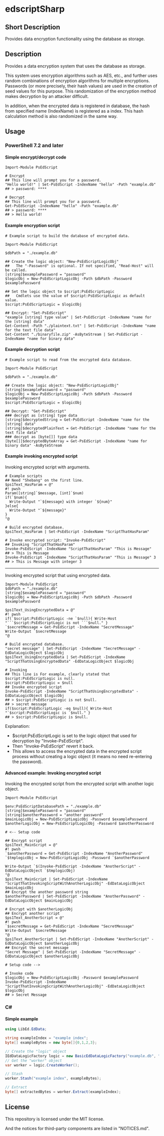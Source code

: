 # edscriptSharp

## Short Description

Provides data encryption functionality using the database as storage.

## Description

Provides a data encryption system that uses the database as storage.

This system uses encryption algorithms such as AES, etc., and further uses random combinations of encryption algorithms for multiple encryptions. Passwords (or more precisely, their hash values) are used in the creation of seed values for this purpose. This randomization of the encryption method makes decryption by an attacker difficult.

In addition, when the encrypted data is registered in database, the hash from specified name (IndexName) is registered as a index. This hash calculation method is also randomized in the same way.

## Usage

### PowerShell 7.2 and later

#### Simple encrypt/decrypt code

```pwsh
Import-Module PsEdScript

# Encrypt
## This line will prompt you for a password.
"Hello world!" | Set-PsEdScript -IndexName "hello" -Path "example.db"
## > password: ****

# Decrypt
## This line will prompt you for a password.
Get-PsEdScript -IndexName "hello" -Path "example.db"
## > password: ****
## > Hello world!
```

#### Example encryption script

```pwsh
# Example script to build the database of encrypted data.

Import-Module PsEdScript

$dbPath = "./example.db"

## Create the logic object: "New-PsEdScriptLogicObj"
##   The "-Password" is optional. If not specified, "Read-Host" will be called.
[string]$examplePassword = "password"
$logicObj = New-PsEdScriptLogicObj -Path $dbPath -Password $examplePassword

## Set the logic object to $script:PsEdScriptLogic
##   Cmdlets use the value of $script:PsEdScriptLogic as default value.
$script:PsEdScriptLogic = $logicObj

## Encrypt: "Set-PsEdScript"
"example [string] type value" | Set-PsEdScript -IndexName "name for the [string] data"
Get-Content -Path "./plaintext.txt" | Set-PsEdScript -IndexName "name for the text file data"
Get-Content "./binaryfile.zip" -AsByteStream | Set-PsEdScript -IndexName "name for binary data"
```

#### Example decryption script

```pwsh
# Example script to read from the encrypted data database.

Import-Module PsEdScript

$dbPath = "./example.db"

## Create the logic object: "New-PsEdScriptLogicObj"
[string]$examplePassword = "password"
$logicObj = New-PsEdScriptLogicObj -Path $dbPath -Password $examplePassword
$script:PsEdScriptLogic = $logicObj

## Decrypt: "Get-PsEdScript"
### decrypt as [string] type data
[string]$decryptedString = Get-PsEdScript -IndexName "name for the [string] data"
[string]$decryptedPlainText = Get-PsEdScript -IndexName "name for the text file data"
### decrypt as [byte[]] type data
[byte[]]$decryptedByteArray = Get-PsEdScript -IndexName "name for binary data" -AsByteStream
```

#### Example invoking encrypted script

Invoking encrypted script with arguments.

```pwsh
# Example scripts
## Need "Shebang" on the first line.
$ps1Text_HasParam = @"
#! pwsh
Param([string]`$message, [int]`$num)
if(`$num){
  Write-Output "`${message} with integer `${num}"
}else{
  Write-Output "`${message}"
}
"@

# Build encrypted database.
$ps1Text_HasParam | Set-PsEdScript -IndexName "ScriptThatHasParam"

# Invoke encrypted script: "Invoke-PsEdScript"
## Invoking "ScriptThatHasParam"
Invoke-PsEdScript -IndexName "ScriptThatHasParam" "This is Message"
## > This is Message
Invoke-PsEdScript -IndexName "ScriptThatHasParam" "This is Message" 3
## > This is Message with integer 3
```

----

Invoking encrypted script that using encrypted data.

```pwsh
Import-Module PsEdScript
$dbPath = "./example.db"
[string]$examplePassword = "password"
$logicObj = New-PsEdScriptLogicObj -Path $dbPath -Password $examplePassword

$ps1Text_UsingEncryptedData = @"
#! pwsh
if(`$script:PsEdScriptLogic -ne `$null){ Write-Host "```$script:PsEdScriptLogic is not ```$null." }
`$secretMessage = Get-PsEdScript -IndexName "SecretMessage"
Write-Output `$secretMessage
"@

# Build encrypted database.
"secret message" | Set-PsEdScript -IndexName "SecretMessage" -EdDataLogicObject $logicObj
$ps1Text_UsingEncryptedData | Set-PsEdScript -IndexName "ScriptThatUsingEncryptedData" -EdDataLogicObject $logicObj

# Invoking
## This line is For example, clearly stated that $script:PsEdScriptLogic is null.
$script:PsEdScriptLogic = $null
## Invoke encrypted script
Invoke-PsEdScript -IndexName "ScriptThatUsingEncryptedData" -EdDataLogicObject $logicObj
## > $script:PsEdScriptLogic is not $null.
## > secret message
if($script:PsEdScriptLogic -eq $null){ Write-Host "`$script:PsEdScriptLogic is `$null." }
## > $script:PsEdScriptLogic is $null.
```

Explanation:
- $script:PsEdScriptLogic is set to the logic object that used for decryption by "Invoke-PsEdScript".
- Then "Invoke-PsEdScript" revert it back.
- This allows to access the encrypted data in the encrypted script process without creating a logic object (it means no need re-entering the password).

#### Advanced example: Invoking encrypted script

Invoking the encrypted script from the encrypted script with another logic object.

```pwsh
Import-Module PsEdScript

$env:PsEdScriptDatabasePath = "./example.db"
[string]$examplePassword = "password"
[string]$anotherPassword = "another password"
$mainLogicObj = New-PsEdScriptLogicObj -Password $examplePassword
$anotherLogicObj = New-PsEdScriptLogicObj -Password $anotherPassword

# <-- Setup code

## Encrypt script
$ps1Text_MainScript = @"
#! pwsh
`$anotherPassword = Get-PsEdScript -IndexName "AnotherPassword"
`$tmplogicObj = New-PsEdScriptLogicObj -Password `$anotherPassword

Write-Output `$(Invoke-PsEdScript -IndexName "AnotherScript" -EdDataLogicObject `$tmplogicObj)
"@
$ps1Text_MainScript | Set-PsEdScript -IndexName "ScriptThatInvokingScriptWithAnotherLogicObj" -EdDataLogicObject $mainLogicObj
## Encrypt the another password string
$anotherPassword | Set-PsEdScript -IndexName "AnotherPassword" -EdDataLogicObject $mainLogicObj

# Encrypt with $anotherLogicObj
## Encrypt another script
$ps1Text_AnotherScript = @"
#! pwsh
`$secretMessage = Get-PsEdScript -IndexName "SecretMessage"
Write-Output `$secretMessage
"@
$ps1Text_AnotherScript | Set-PsEdScript -IndexName "AnotherScript" -EdDataLogicObject $anotherLogicObj
## Encrypt the secret message
"Secret Message" | Set-PsEdScript -IndexName "SecretMessage" -EdDataLogicObject $anotherLogicObj

# Setup code -->

# Invoke code
$logicObj = New-PsEdScriptLogicObj -Password $examplePassword
Invoke-PsEdScript -IndexName "ScriptThatInvokingScriptWithAnotherLogicObj" -EdDataLogicObject $logicObj
## > Secret Message
```

### C#

#### Simple example

```C#
using LibEd.EdData;

string exampleIndex = "example index";
byte[] exampleBytes = new byte[]{0,1,2,3};

// Create the "logic" object
IEdDataLogicFactory logic = new BasicEdDataLogicFactory("example.db", "password");
// Get the "worker" object
var worker = logic.CreateWorker();

// Stash
worker.Stash("example index", exampleBytes);

// Extract
byte[] extractedBytes = worker.Extract(exampleIndex);
```

## License

This repository is licensed under the MIT license.

And the notices for third-party components are listed in "NOTICES.md".
